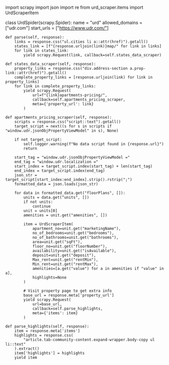 import scrapy
import json
import re
from urd_scraper.items import UrdScraperItem


class UrdSpider(scrapy.Spider):
    name = "urd"
    allowed_domains = ["udr.com"]
    start_urls = ["https://www.udr.com/"]

    def parse(self, response):
        links = response.css("ul.cities li a::attr(href)").getall()
        states_link = [f"{response.urljoin(link)}map/" for link in links]
        for link in states_link:
            yield scrapy.Request(link, callback=self.states_data_scraper)

    def states_data_scraper(self, response):
        property_links = response.css("div.address-section a.prop-link::attr(href)").getall()
        complete_property_links = [response.urljoin(link) for link in property_links]
        for link in complete_property_links:
            yield scrapy.Request(
                url=f"{link}apartments-pricing/",
                callback=self.apartments_pricing_scraper,
                meta={'property_url': link}
            )

    def apartments_pricing_scraper(self, response):
        scripts = response.css("script::text").getall()
        target_script = next((s for s in scripts if "window.udr.jsonObjPropertyViewModel" in s), None)

        if not target_script:
            self.logger.warning(f"No data script found in {response.url}")
            return

        start_tag = "window.udr.jsonObjPropertyViewModel ="
        end_tag = "window.udr.localization ="
        start_index = target_script.index(start_tag) + len(start_tag)
        end_index = target_script.index(end_tag)
        json_str = target_script[start_index:end_index].strip().rstrip(";")
        formatted_data = json.loads(json_str)

        for data in formatted_data.get("floorPlans", []):
            units = data.get("units", [])
            if not units:
                continue
            unit = units[0]
            amenities = unit.get("amenities", [])

            item = UrdScraperItem(
                apartment_no=unit.get("marketingName"),
                no_of_bedrooms=unit.get("bedrooms"),
                no_of_bathrooms=unit.get("bathrooms"),
                area=unit.get("sqFt"),
                floor_no=unit.get("floorNumber"),
                availability=unit.get("isAvailable"),
                deposit=unit.get("deposit"),
                Max_rent=unit.get("rentMin"),
                Min_rent=unit.get("rentMax"),
                amenities=[a.get("value") for a in amenities if "value" in a],
                highlights=None
            )

            # Visit property page to get extra info
            base_url = response.meta['property_url']
            yield scrapy.Request(
                url=base_url,
                callback=self.parse_highlights,
                meta={'items': item}
            )

    def parse_highlights(self, response):
        item = response.meta['items']
        highlights = response.css(
            "article.tab-community-content.expand-wrapper.body-copy ul li::text"
        ).extract()
        item['highlights'] = highlights
        yield item
